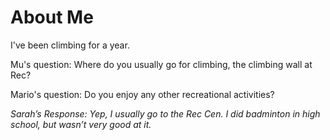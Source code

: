 # About Me

I've been climbing for a year.

Mu's question: Where do you usually go for climbing, the climbing wall at Rec?

Mario's question: Do you enjoy any other recreational activities?

$\textit{Sarah's Response: Yep, I usually go to the Rec Cen. I did badminton in high school, but wasn't very good at it.}$
